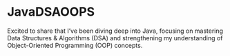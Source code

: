 # JavaDSAOOPS
Excited to share that I’ve been diving deep into Java, focusing on mastering Data Structures &amp; Algorithms (DSA) and strengthening my understanding of Object-Oriented Programming (OOP) concepts.
